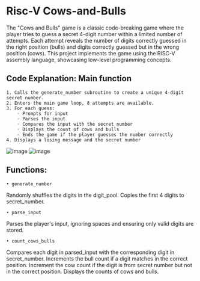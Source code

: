 # Risc-V Cows-and-Bulls

  The "Cows and Bulls" game is a classic code-breaking game where the player tries to guess a secret 4-digit number within a limited number of attempts. Each attempt reveals the number of digits correctly guessed in the right position (bulls) and digits correctly guessed but in the wrong position (cows). This project implements the game using the RISC-V assembly language, showcasing low-level programming concepts.

## Code Explanation: Main function
    1. Calls the generate_number subroutine to create a unique 4-digit secret number.
    2. Enters the main game loop, 8 attempts are available.
    3. For each guess:
        ◦ Prompts for input
        ◦ Parses the input
        ◦ Compares the input with the secret number
        ◦ Displays the count of cows and bulls
        ◦ Ends the game if the player guesses the number correctly
    4. Displays a losing message and the secret number
    
![image](https://github.com/user-attachments/assets/7dabd1f7-13a5-460c-a2ea-6089d4f0d8fd)
![image](https://github.com/user-attachments/assets/53c404b7-dcec-406b-9f0d-672b0fc67906)

## Functions:

    • generate_number
Randomly shuffles the digits in the digit_pool.
Copies the first 4 digits to secret_number.

    • parse_input
Parses the player's input, ignoring spaces and ensuring only valid digits are stored.

    • count_cows_bulls
Compares each digit in parsed_input with the corresponding digit in secret_number.
Increments the bull count if a digit matches in the correct position.
Increment the cow count if the digit is from secret number but not in the correct position.
Displays the counts of cows and bulls.
